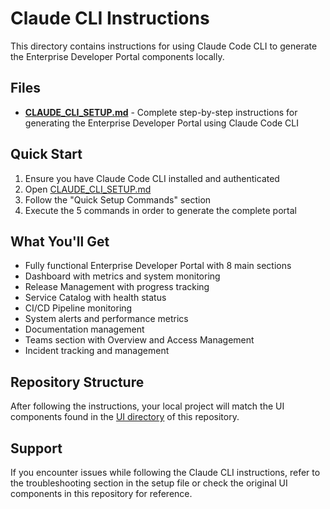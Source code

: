 # Claude CLI Instructions

This directory contains instructions for using Claude Code CLI to generate the Enterprise Developer Portal components locally.

## Files

- **[CLAUDE_CLI_SETUP.md](./CLAUDE_CLI_SETUP.md)** - Complete step-by-step instructions for generating the Enterprise Developer Portal using Claude Code CLI

## Quick Start

1. Ensure you have Claude Code CLI installed and authenticated
2. Open [CLAUDE_CLI_SETUP.md](./CLAUDE_CLI_SETUP.md)
3. Follow the "Quick Setup Commands" section
4. Execute the 5 commands in order to generate the complete portal

## What You'll Get

- Fully functional Enterprise Developer Portal with 8 main sections
- Dashboard with metrics and system monitoring
- Release Management with progress tracking
- Service Catalog with health status
- CI/CD Pipeline monitoring
- System alerts and performance metrics
- Documentation management
- Teams section with Overview and Access Management
- Incident tracking and management

## Repository Structure

After following the instructions, your local project will match the UI components found in the [UI directory](../UI/) of this repository.

## Support

If you encounter issues while following the Claude CLI instructions, refer to the troubleshooting section in the setup file or check the original UI components in this repository for reference.